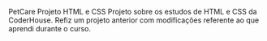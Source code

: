 PetCare
Projeto HTML e CSS Projeto sobre os estudos de HTML e CSS da CoderHouse. Refiz um projeto anterior com modificações referente ao que aprendi durante o curso.
